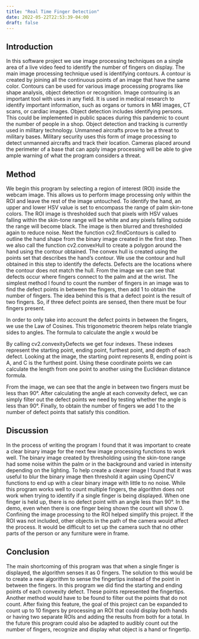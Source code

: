 ```yaml
---
title: "Real Time Finger Detection"
date: 2022-05-22T22:53:39-04:00
draft: false
---
```


## Introduction

In this software project we use image processing techniques on a single area of a live video feed to identify the number of fingers on display. The main image processing technique used is identifying contours. A contour is created by joining all the continuous points of an image that have the same color. Contours can be used for various image processing programs like shape analysis, object detection or recognition.
Image contouring is an important tool with uses in any field. It is used in medical research to identify important information, such as organs or tumors in MRI images, CT scans, or cardiac images. Object detection includes identifying persons. This could be implemented in public spaces during this pandemic to count the number of people in a shop.
Object detection and tracking is currently used in military technology. Unmanned aircrafts prove to be a threat to military bases. Military security uses this form of image processing to detect unmanned aircrafts and track their location. Cameras placed around the perimeter of a base that can apply image processing will be able to give ample warning of what the program considers a threat.

## Method

We begin this program by selecting a region of interest (ROI) inside the webcam image. This allows us to perform image processing only within the ROI and leave the rest of the image untouched.
To identify the hand, an upper and lower HSV value is set to encompass the range of palm skin-tone colors. The ROI image is thresholded such that pixels with HSV values falling within the skin-tone range will be white and any pixels falling outside the range will become black. The image is then blurred and thresholded again to reduce noise.
Next the function cv2.findContours is called to outline the hand shape from the binary image created in the first step. Then we also call the function cv2.convexHull to create a polygon around the hand using the contour obtained. The convex hull is created using the points set that describes the hand’s contour. We use the contour and hull obtained in this step to identify the defects.
Defects are the locations where the contour does not match the hull. From the image we can see that defects occur where fingers connect to the palm and at the wrist. The simplest method I found to count the number of fingers in an image was to find the defect points in between the fingers, then add 1 to obtain the number of fingers. The idea behind this is that a defect point is the result of two fingers. So, if three defect points are sensed, then there must be four fingers present.

In order to only take into account the defect points in between the fingers, we use the Law of Cosines. This trigonometric theorem helps relate triangle sides to angles. The formula to calculate the angle x would be

By calling cv2.convexityDefects we get four indexes. These indexes represent the starting point, ending point, furthest point, and depth of each defect. Looking at the image, the starting point represents B, ending point is A, and C is the furthest point. Using these coordinate points we can calculate the length from one point to another using the Euclidean distance formula.

From the image, we can see that the angle in between two fingers must be less than 90°. After calculating the angle at each convexity defect, we can simply filter out the defect points we need by testing whether the angle is less than 90°. Finally, to obtain the number of fingers we add 1 to the number of defect points that satisfy this condition.

## Discussion

In the process of writing the program I found that it was important to create a clear binary image for the next few image processing functions to work well. The binary image created by thresholding using the skin-tone range had some noise within the palm or in the background and varied in intensity depending on the lighting. To help create a clearer image I found that it was useful to blur the binary image then threshold it again using OpenCV functions to end up with a clear binary image with little to no noise.
While this program works well to count multiple fingers, the algorithm does not work when trying to identify if a single finger is being displayed. When one finger is held up, there is no defect point with an angle less than 90°. In the demo, even when there is one finger being shown the count will show 0. 
Confining the image processing to the ROI helped simplify this project. If the ROI was not included, other objects in the path of the camera would affect the process. It would be difficult to set up the camera such that no other parts of the person or any furniture were in frame.

## Conclusion

The main shortcoming of this program was that when a single finger is displayed, the algorithm senses it as 0 fingers. The solution to this would be to create a new algorithm to sense the fingertips instead of the point in between the fingers. In this program we did find the starting and ending points of each convexity defect. These points represented the fingertips. Another method would have to be found to filter out the points that do not count. 
After fixing this feature, the goal of this project can be expanded to count up to 10 fingers by processing an ROI that could display both hands or having two separate ROIs and adding the results from both for a
total. In the future this program could also be adapted to audibly count out the number of fingers, recognize and display what object is a hand or fingertip.

